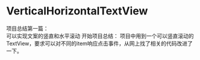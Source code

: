 # VerticalHorizontalTextView
项目总结第一篇：</br>
可以实现文案的竖直和水平滚动
开始项目总结：
    项目中用到一个可以竖直滚动的TextView，要求可以对不同的item响应点击事件，从网上找了相关的代码改进了一下。
